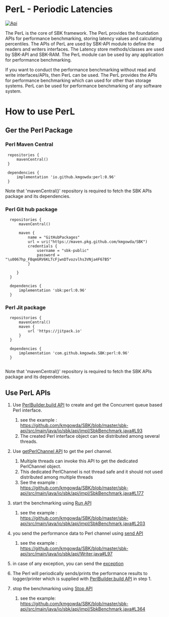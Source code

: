 <!--
Copyright (c) KMG. All Rights Reserved.

Licensed under the Apache License, Version 2.0 (the "License");
you may not use this file except in compliance with the License.
You may obtain a copy of the License at

    http://www.apache.org/licenses/LICENSE-2.0
-->
# PerL - Periodic Latencies

[![Api](https://img.shields.io/badge/PerL-API-brightgreen)](https://kmgowda.github.io/SBK/perl/javadoc/index.html)

The PerL is the core of SBK framework. The PerL provides the foundation APIs for performance benchmarking, storing 
latency values and calculating percentiles. The APIs of PerL are used by SBK-API module to define the readers and writers 
interfaces. The Latency store methods/classes are used by SBK-API and SBK-RAM. The PerL module can be used by any 
application for performance benchmarking.

If you want to conduct the performance benchmarking without read and write interfaces/APIs, then PerL can be used.
The PerL provides the APIs for performance benchmarking which can used for other than storage systems. PerL can be used 
for performance benchmarking of any software system.

# How to use PerL

## Ger the Perl Package

### Perl Maven Central

   ```
    repositories {
        mavenCentral()
    }

    dependencies {
        implementation 'io.github.kmgowda:perl:0.96'
    }
   ```
  Note that 'mavenCentral()' repository is required to fetch the SBK APIs package and its dependencies.
 
### Perl Git hub package

  ```
    repositories {
        mavenCentral()

        maven {
            name = "GitHubPackages"
            url = uri("https://maven.pkg.github.com/kmgowda/SBK")
            credentials {
                username = "sbk-public"
                password = "\u0067hp_FBqmGRV6KLTcFjwnDTvozvlhs3VNja4F67B5"
            }   
   
       }
    }

    dependencies {
        implementation 'sbk:perl:0.96'
    }

   ```

### Perl Jit package

  ```
    repositories {
        mavenCentral()
        maven {
            url 'https://jitpack.io'
        }
    }

    dependencies {
        implementation 'com.github.kmgowda.SBK:perl:0.96'
    }
   
   ```

Note that 'mavenCentral()' repository is required to fetch the SBK APIs package and its dependencies.


## Use PerL APIs
1. Use [PerlBuilder.build API](https://kmgowda.github.io/SBK/perl/javadoc/io/perl/impl/PerlBuilder.html) to create and get the Concurrent queue based Perl interface.
   1. see the example : https://github.com/kmgowda/SBK/blob/master/sbk-api/src/main/java/io/sbk/api/impl/SbkBenchmark.java#L93   
   2. The created Perl interface object can be distributed among several threads.  

2. Use [getPerlChannel API](https://kmgowda.github.io/SBK/perl/javadoc/io/perl/GetPerlChannel.html#getPerlChannel()) 
   to get the perl channel.
   1. Multiple threads can invoke this API to get the dedicated PerlChannel object.
   2. This dedicated PerlChannel is not thread safe and it should not used distributed among multiple threads
   3. See the example : https://github.com/kmgowda/SBK/blob/master/sbk-api/src/main/java/io/sbk/api/impl/SbkBenchmark.java#L177

3. start the benchmarking using [Run API](https://kmgowda.github.io/SBK/perl/javadoc/io/perl/RunBenchmark.html) 
   1. see the example : https://github.com/kmgowda/SBK/blob/master/sbk-api/src/main/java/io/sbk/api/impl/SbkBenchmark.java#L203
   
4. you send the performance data to Perl channel using [send API](https://kmgowda.github.io/SBK/perl/javadoc/io/perl/PerlChannel.html)
   1. see the example : https://github.com/kmgowda/SBK/blob/master/sbk-api/src/main/java/io/sbk/api/Writer.java#L97
   
5. in case of any exception, you can send the [exception](https://kmgowda.github.io/SBK/perl/javadoc/io/perl/PerlChannel.html)

6. The Perl will periodically sends/prints the performance results to logger/printer which is supplied with 
   [PerlBuilder.build API](https://kmgowda.github.io/SBK/perl/javadoc/io/perl/impl/PerlBuilder.html) in step 1.

7. stop the benchmarking using [Stop API](https://kmgowda.github.io/SBK/perl/javadoc/io/perl/Perl.html)
   1. see the example: https://github.com/kmgowda/SBK/blob/master/sbk-api/src/main/java/io/sbk/api/impl/SbkBenchmark.java#L364
   
